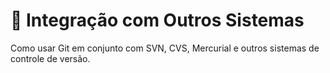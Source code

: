 # 🔗 Integração com Outros Sistemas

Como usar Git em conjunto com SVN, CVS, Mercurial e outros sistemas de controle de versão.
